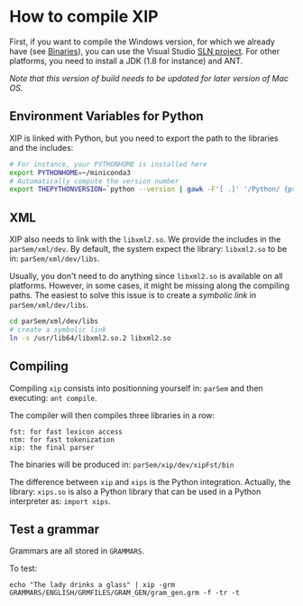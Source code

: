 # How to compile XIP

First, if you want to compile the Windows version, for which we already have (see [Binaries](https://github.com/clauderouxster/XIP/tree/main/Windows/Binaries)), you can use the Visual Studio [SLN project](https://github.com/clauderouxster/XIP/blob/main/Windows/XIP7/xipdll2.sln).
For other platforms, you need to install a JDK (1.8 for instance) and ANT.

*Note that this version of build needs to be updated for later version of Mac OS.*

## Environment Variables for Python

XIP is linked with Python, but you need to export the path to the libraries and the includes:

```sh
# For instance, your PYTHONHOME is installed here
export PYTHONHOME=~/miniconda3
# Automatically compute the version number
export THEPYTHONVERSION=`python --version | gawk -F'[ .]' '/Python/ {print $2 "."  $3}'`
```

## XML

XIP also needs to link with the `libxml2.so`. We provide the includes in the `parSem/xml/dev`.
By default, the system expect the library: `libxml2.so` to be in: `parSem/xml/dev/libs`.

Usually, you don't need to do anything since `libxml2.so` is available on all platforms. However, in some cases, it might be missing along the compiling paths. 
The easiest to solve this issue is to create a _symbolic link_ in `parSem/xml/dev/libs`.

```sh
cd parSem/xml/dev/libs
# create a symbolic link
ln -s /usr/lib64/libxml2.so.2 libxml2.so
```

## Compiling

Compiling `xip` consists into positionning yourself in: `parSem` and then executing: `ant compile`.

The compiler will then compiles three libraries in a row:

```
fst: for fast lexicon access
ntm: for fast tokenization
xip: the final parser
```

The binaries will be produced in: `parSem/xip/dev/xipFst/bin`

The difference between `xip` and `xips` is the Python integration.
Actually, the library: `xips.so` is also a Python library that can be used in a Python interpreter as: `import xips`.

## Test a grammar
Grammars are all stored in `GRAMMARS`.

To test:

`echo "The lady drinks a glass" | xip -grm GRAMMARS/ENGLISH/GRMFILES/GRAM_GEN/gram_gen.grm -f -tr -t`



